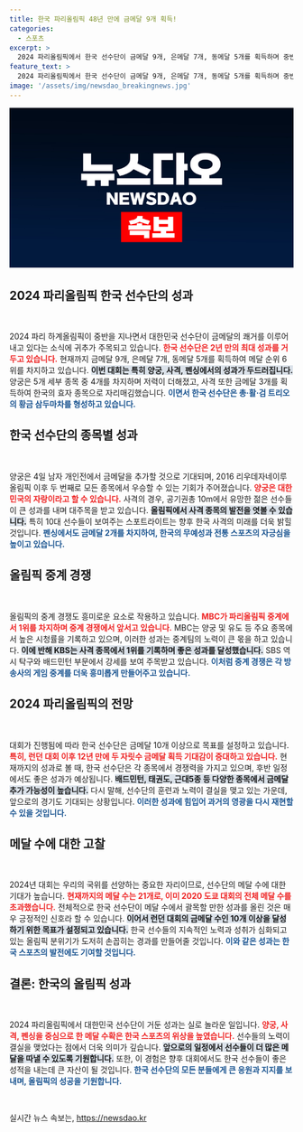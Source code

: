 ```yaml
---
title: 한국 파리올림픽 48년 만에 금메달 9개 획득!
categories:
  - 스포츠
excerpt: >
  2024 파리올림픽에서 한국 선수단이 금메달 9개, 은메달 7개, 동메달 5개를 획득하며 중반을 넘어선 가운데, 양궁과 사격, 펜싱의 호조 속에 2012 런던 올림픽의 성적을 향한 기대감이 커지고 있다.
feature_text: >
  2024 파리올림픽에서 한국 선수단이 금메달 9개, 은메달 7개, 동메달 5개를 획득하며 중반을 넘어선 가운데, 양궁과 사격, 펜싱의 호조 속에 2012 런던 올림픽의 성적을 향한 기대감이 커지고 있다.
image: '/assets/img/newsdao_breakingnews.jpg'
---
```


<p><img src="/assets/img/newsdao_breakingnews.jpg" alt="flaretime 속보" /></p>

<h2 data-ke-size="size26">2024 파리올림픽 한국 선수단의 성과</h2>

<p data-ke-size="size16">&nbsp;</p>

<p>2024 파리 하계올림픽이 중반을 지나면서 대한민국 선수단이 금메달의 쾌거를 이루어 내고 있다는 소식에 귀추가 주목되고 있습니다. <b><span style="color: #ee2323;">한국 선수단은 2년 만의 최대 성과를 거두고 있습니다.</span></b> 현재까지 금메달 9개, 은메달 7개, 동메달 5개를 획득하여 메달 순위 6위를 차지하고 있습니다. <b><span style="background-color: #21538527;">이번 대회는 특히 양궁, 사격, 펜싱에서의 성과가 두드러집니다.</span></b> 양궁은 5개 세부 종목 중 4개를 차지하며 저력이 더해졌고, 사격 또한 금메달 3개를 획득하여 한국의 효자 종목으로 자리매김했습니다. <b><span style="color: #1a5490;">이면서 한국 선수단은 총·활·검 트리오의 황금 삼두마차를 형성하고 있습니다.</span></b></p>

<h2 data-ke-size="size26">한국 선수단의 종목별 성과</h2>

<p data-ke-size="size16">&nbsp;</p>

<p>양궁은 4일 남자 개인전에서 금메달을 추가할 것으로 기대되며, 2016 리우데자네이루 올림픽 이후 두 번째로 모든 종목에서 우승할 수 있는 기회가 주어졌습니다. <b><span style="color: #ee2323;">양궁은 대한민국의 자랑이라고 할 수 있습니다.</span></b> 사격의 경우, 공기권총 10m에서 유망한 젊은 선수들이 큰 성과를 내며 대주목을 받고 있습니다. <b><span style="background-color: #21538527;">올림픽에서 사격 종목의 발전을 엿볼 수 있습니다.</span></b> 특히 10대 선수들이 보여주는 스포트라이트는 향후 한국 사격의 미래를 더욱 밝힐 것입니다. <b><span style="color: #1a5490;">펜싱에서도 금메달 2개를 차지하여, 한국의 무예성과 전통 스포츠의 자긍심을 높이고 있습니다.</span></b></p>

<h2 data-ke-size="size26">올림픽 중계 경쟁</h2>

<p data-ke-size="size16">&nbsp;</p>

<p>올림픽의 중계 경쟁도 흥미로운 요소로 작용하고 있습니다. <b><span style="color: #ee2323;">MBC가 파리올림픽 중계에서 1위를 차지하며 중계 경쟁에서 앞서고 있습니다.</span></b> MBC는 양궁 및 유도 등 주요 종목에서 높은 시청률을 기록하고 있으며, 이러한 성과는 중계팀의 노력이 큰 몫을 하고 있습니다. <b><span style="background-color: #21538527;">이에 반해 KBS는 사격 종목에서 1위를 기록하며 좋은 성과를 달성했습니다.</span></b> SBS 역시 탁구와 배드민턴 부문에서 강세를 보여 주목받고 있습니다. <b><span style="color: #1a5490;">이처럼 중계 경쟁은 각 방송사의 게임 중계를 더욱 흥미롭게 만들어주고 있습니다.</span></b></p>

<h2 data-ke-size="size26">2024 파리올림픽의 전망</h2>

<p data-ke-size="size16">&nbsp;</p>

<p>대회가 진행됨에 따라 한국 선수단은 금메달 10개 이상으로 목표를 설정하고 있습니다. <b><span style="color: #ee2323;">특히, 런던 대회 이후 12년 만에 두 자릿수 금메달 획득 기대감이 증대하고 있습니다.</span></b> 현재까지의 성과로 볼 때, 한국 선수단은 각 종목에서 경쟁력을 가지고 있으며, 후반 일정에서도 좋은 성과가 예상됩니다. <b><span style="background-color: #21538527;">배드민턴, 태권도, 근대5종 등 다양한 종목에서 금메달 추가 가능성이 높습니다.</span></b> 다시 말해, 선수단의 훈련과 노력이 결실을 맺고 있는 가운데, 앞으로의 경기도 기대되는 상황입니다. <b><span style="color: #1a5490;">이러한 성과에 힘입어 과거의 영광을 다시 재현할 수 있을 것입니다.</span></b></p>

<h2 data-ke-size="size26">메달 수에 대한 고찰</h2>

<p data-ke-size="size16">&nbsp;</p>

<p>2024년 대회는 우리의 국위를 선양하는 중요한 자리이므로, 선수단의 메달 수에 대한 기대가 높습니다. <b><span style="color: #ee2323;">현재까지의 메달 수는 21개로, 이미 2020 도쿄 대회의 전체 메달 수를 초과했습니다.</span></b> 전체적으로 한국 선수단이 메달 수에서 괄목할 만한 성과를 올린 것은 매우 긍정적인 신호라 할 수 있습니다. <b><span style="background-color: #21538527;">이어서 런던 대회의 금메달 수인 10개 이상을 달성하기 위한 목표가 설정되고 있습니다.</span></b> 한국 선수들의 지속적인 노력과 성취가 심화되고 있는 올림픽 분위기가 도저히 손꼽히는 경과를 만들어줄 것입니다. <b><span style="color: #1a5490;">이와 같은 성과는 한국 스포츠의 발전에도 기여할 것입니다.</span></b></p>

<h2 data-ke-size="size26">결론: 한국의 올림픽 성과</h2>

<p data-ke-size="size16">&nbsp;</p>

<p>2024 파리올림픽에서 대한민국 선수단이 거둔 성과는 실로 놀라운 일입니다. <b><span style="color: #ee2323;">양궁, 사격, 펜싱을 중심으로 한 메달 수확은 한국 스포츠의 위상을 높였습니다.</span></b> 선수들의 노력이 결실을 맺었다는 점에서 더욱 의미가 깊습니다. <b><span style="background-color: #21538527;">앞으로의 일정에서 선수들이 더 많은 메달을 따낼 수 있도록 기원합니다.</span></b> 또한, 이 경험은 향후 대회에서도 한국 선수들이 좋은 성적을 내는데 큰 자산이 될 것입니다. <b><span style="color: #1a5490;">한국 선수단의 모든 분들에게 큰 응원과 지지를 보내며, 올림픽의 성공을 기원합니다.</span></b>  </p>

<p data-ke-size="size16">&nbsp;</p>
실시간 뉴스 속보는, <a href="https://newsdao.kr" rel="dofollow">https://newsdao.kr</a>



